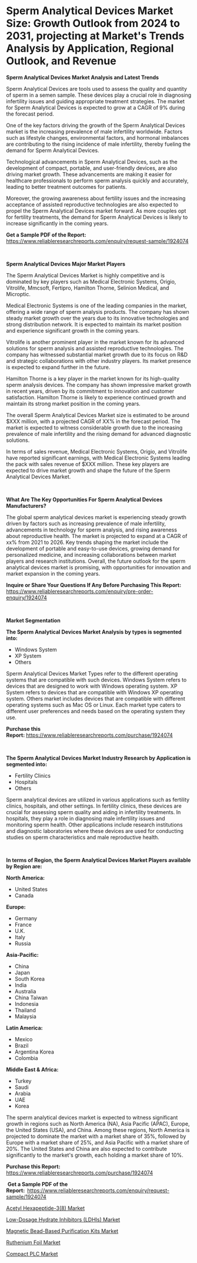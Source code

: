 <p><h1>Sperm Analytical Devices Market Size: Growth Outlook from 2024 to 2031, projecting at Market's Trends Analysis by Application, Regional Outlook, and Revenue</h1></p><p><strong>Sperm Analytical Devices Market Analysis and Latest Trends</strong></p>
<p><p>Sperm Analytical Devices are tools used to assess the quality and quantity of sperm in a semen sample. These devices play a crucial role in diagnosing infertility issues and guiding appropriate treatment strategies. The market for Sperm Analytical Devices is expected to grow at a CAGR of 9% during the forecast period. </p><p>One of the key factors driving the growth of the Sperm Analytical Devices market is the increasing prevalence of male infertility worldwide. Factors such as lifestyle changes, environmental factors, and hormonal imbalances are contributing to the rising incidence of male infertility, thereby fueling the demand for Sperm Analytical Devices.</p><p>Technological advancements in Sperm Analytical Devices, such as the development of compact, portable, and user-friendly devices, are also driving market growth. These advancements are making it easier for healthcare professionals to perform sperm analysis quickly and accurately, leading to better treatment outcomes for patients.</p><p>Moreover, the growing awareness about fertility issues and the increasing acceptance of assisted reproductive technologies are also expected to propel the Sperm Analytical Devices market forward. As more couples opt for fertility treatments, the demand for Sperm Analytical Devices is likely to increase significantly in the coming years.</p></p>
<p><strong>Get a Sample PDF of the Report:&nbsp;</strong> <a href="https://www.reliableresearchreports.com/enquiry/request-sample/1924074">https://www.reliableresearchreports.com/enquiry/request-sample/1924074</a></p>
<p>&nbsp;</p>
<p><strong>Sperm Analytical Devices Major Market Players</strong></p>
<p><p>The Sperm Analytical Devices Market is highly competitive and is dominated by key players such as Medical Electronic Systems, Origio, Vitrolife, Mmcsoft, Fertipro, Hamilton Thorne, Selinion Medical, and Microptic. </p><p>Medical Electronic Systems is one of the leading companies in the market, offering a wide range of sperm analysis products. The company has shown steady market growth over the years due to its innovative technologies and strong distribution network. It is expected to maintain its market position and experience significant growth in the coming years.</p><p>Vitrolife is another prominent player in the market known for its advanced solutions for sperm analysis and assisted reproductive technologies. The company has witnessed substantial market growth due to its focus on R&D and strategic collaborations with other industry players. Its market presence is expected to expand further in the future.</p><p>Hamilton Thorne is a key player in the market known for its high-quality sperm analysis devices. The company has shown impressive market growth in recent years, driven by its commitment to innovation and customer satisfaction. Hamilton Thorne is likely to experience continued growth and maintain its strong market position in the coming years.</p><p>The overall Sperm Analytical Devices Market size is estimated to be around $XXX million, with a projected CAGR of XX% in the forecast period. The market is expected to witness considerable growth due to the increasing prevalence of male infertility and the rising demand for advanced diagnostic solutions. </p><p>In terms of sales revenue, Medical Electronic Systems, Origio, and Vitrolife have reported significant earnings, with Medical Electronic Systems leading the pack with sales revenue of $XXX million. These key players are expected to drive market growth and shape the future of the Sperm Analytical Devices Market.</p></p>
<p>&nbsp;</p>
<p><strong>What Are The Key Opportunities For Sperm Analytical Devices Manufacturers?</strong></p>
<p><p>The global sperm analytical devices market is experiencing steady growth driven by factors such as increasing prevalence of male infertility, advancements in technology for sperm analysis, and rising awareness about reproductive health. The market is projected to expand at a CAGR of xx% from 2021 to 2026. Key trends shaping the market include the development of portable and easy-to-use devices, growing demand for personalized medicine, and increasing collaborations between market players and research institutions. Overall, the future outlook for the sperm analytical devices market is promising, with opportunities for innovation and market expansion in the coming years.</p></p>
<p><strong>Inquire or Share Your Questions If Any Before Purchasing This Report:</strong> <a href="https://www.reliableresearchreports.com/enquiry/pre-order-enquiry/1924074">https://www.reliableresearchreports.com/enquiry/pre-order-enquiry/1924074</a></p>
<p>&nbsp;</p>
<p><strong>Market Segmentation</strong></p>
<p><strong>The Sperm Analytical Devices Market Analysis by types is segmented into:</strong></p>
<p><ul><li>Windows System</li><li>XP System</li><li>Others</li></ul></p>
<p><p>Sperm Analytical Devices Market Types refer to the different operating systems that are compatible with such devices. Windows System refers to devices that are designed to work with Windows operating system. XP System refers to devices that are compatible with Windows XP operating system. Others market includes devices that are compatible with different operating systems such as Mac OS or Linux. Each market type caters to different user preferences and needs based on the operating system they use.</p></p>
<p><strong>Purchase this Report:&nbsp;</strong><a href="https://www.reliableresearchreports.com/purchase/1924074">https://www.reliableresearchreports.com/purchase/1924074</a></p>
<p>&nbsp;</p>
<p><strong>The Sperm Analytical Devices Market Industry Research by Application is segmented into:</strong></p>
<p><ul><li>Fertility Clinics</li><li>Hospitals</li><li>Others</li></ul></p>
<p><p>Sperm analytical devices are utilized in various applications such as fertility clinics, hospitals, and other settings. In fertility clinics, these devices are crucial for assessing sperm quality and aiding in infertility treatments. In hospitals, they play a role in diagnosing male infertility issues and monitoring sperm health. Other applications include research institutions and diagnostic laboratories where these devices are used for conducting studies on sperm characteristics and male reproductive health.</p></p>
<p>&nbsp;</p>
<p><strong>In terms of Region, the Sperm Analytical Devices Market Players available by Region are:</strong></p>
<p>
    <p> <strong> North America: </strong>
        <ul>
            <li>United States</li>
            <li>Canada</li>
        </ul>
        </p> 
    <p> <strong> Europe: </strong>
        <ul>
            <li>Germany</li>
            <li>France</li>
            <li>U.K.</li>
            <li>Italy</li>
            <li>Russia</li>
        </ul>
        </p> 
    <p> <strong> Asia-Pacific: </strong>
        <ul>
            <li>China</li>
            <li>Japan</li>
            <li>South Korea</li>
            <li>India</li>
            <li>Australia</li>
            <li>China Taiwan</li>
            <li>Indonesia</li>
            <li>Thailand</li>
            <li>Malaysia</li>
        </ul>
        </p> 
    <p> <strong> Latin America: </strong>
        <ul>
            <li>Mexico</li>
            <li>Brazil</li>
            <li>Argentina Korea</li>
            <li>Colombia</li>
        </ul>
        </p> 
    <p> <strong> Middle East & Africa: </strong>
        <ul>
            <li>Turkey</li>
            <li>Saudi</li>
            <li>Arabia</li>
            <li>UAE</li>
            <li>Korea</li>
        </ul>
    </p>
    </p>
<p><p>The sperm analytical devices market is expected to witness significant growth in regions such as North America (NA), Asia Pacific (APAC), Europe, the United States (USA), and China. Among these regions, North America is projected to dominate the market with a market share of 35%, followed by Europe with a market share of 25%, and Asia Pacific with a market share of 20%. The United States and China are also expected to contribute significantly to the market's growth, each holding a market share of 10%.</p></p>
<p><strong>Purchase this Report: </strong><a href="https://www.reliableresearchreports.com/purchase/1924074">https://www.reliableresearchreports.com/purchase/1924074</a></p>
<p>&nbsp;<strong>Get a Sample PDF of the Report:&nbsp;&nbsp;</strong><a href="https://www.reliableresearchreports.com/enquiry/request-sample/1924074">https://www.reliableresearchreports.com/enquiry/request-sample/1924074</a></p>
<p><strong></strong></p>
<p><p><a href="https://invited-way-688.notion.site/Global-Acetyl-Hexapeptide-3-8-Market-by-Types-Applications-and-Major-Players-with-Regional-Growt-e92597c1a08a45bb817f7350b22541e1">Acetyl Hexapeptide-3(8) Market</a></p><p><a href="https://mire-aunt-385.notion.site/Low-Dosage-Hydrate-Inhibitors-LDHIs-Market-Size-Evaluating-its-Market-Trends-Growth-and-Project-d3cb11d825864b9ba5fbec19e84cf77e">Low-Dosage Hydrate Inhibitors (LDHIs) Market</a></p><p><a href="https://picayune-night-cbd.notion.site/Magnetic-Bead-Based-Purification-Kits-Market-Dynamics-2024-2031-Also-about-Its-Market-Trends-Proje-7918d8ac3b464cf99b543d5a5101a7b1">Magnetic Bead-Based Purification Kits Market</a></p><p><a href="https://view.publitas.com/reportprime-1/ruthenium-foil-market-a-comprehensive-report-of-its-market-share-growth-trends-2024-2031/">Ruthenium Foil Market</a></p><p><a href="https://view.publitas.com/reportprime-1/compact-plc-market-share-market-new-trends-analysis-report-by-type-by-application-by-end-use-by-region-and-segment-forecasts-2024-2031/">Compact PLC Market</a></p></p>